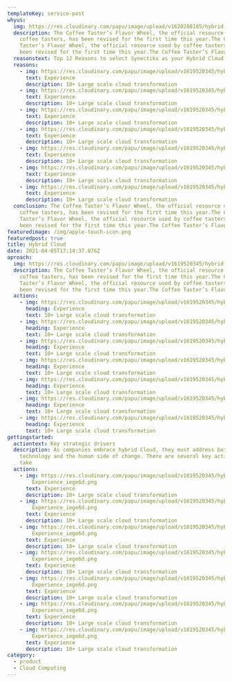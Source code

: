 ```yaml
---
templateKey: service-post
whyus:
  img: https://res.cloudinary.com/papu/image/upload/v1620288185/hybrid-cloud/whyus/Hybrid_Cloud_Top_Image_wy35ww.jpg
  description: The Coffee Taster’s Flavor Wheel, the official resource used by
    coffee tasters, has been revised for the first time this year.The Coffee
    Taster’s Flavor Wheel, the official resource used by coffee tasters, has
    been revised for the first time this year.The Coffee Taster’s Flavor Wheel
  reasonstext: Top 12 Reasons to select Synectiks as your Hybrid Cloud Partner
  reasons:
    - img: https://res.cloudinary.com/papu/image/upload/v1619520345/hybrid-cloud/Experience_iege6d.png
      text: Experience
      description: 10+ Large scale cloud transformation
    - img: https://res.cloudinary.com/papu/image/upload/v1619520345/hybrid-cloud/Experience_iege6d.png
      text: Experience
      description: 10+ Large scale cloud transformation
    - img: https://res.cloudinary.com/papu/image/upload/v1619520345/hybrid-cloud/Experience_iege6d.png
      text: Experience
      description: 10+ Large scale cloud transformation
    - img: https://res.cloudinary.com/papu/image/upload/v1619520345/hybrid-cloud/Experience_iege6d.png
      text: Experience
      description: 10+ Large scale cloud transformation
    - img: https://res.cloudinary.com/papu/image/upload/v1619520345/hybrid-cloud/Experience_iege6d.png
      text: Experience
      description: 10+ Large scale cloud transformation
    - img: https://res.cloudinary.com/papu/image/upload/v1619520345/hybrid-cloud/Experience_iege6d.png
      text: Experience
      description: 10+ Large scale cloud transformation
    - img: https://res.cloudinary.com/papu/image/upload/v1619520345/hybrid-cloud/Experience_iege6d.png
      text: Experience
      description: 10+ Large scale cloud transformation
  conclusion: The Coffee Taster’s Flavor Wheel, the official resource used by
    coffee tasters, has been revised for the first time this year.The Coffee
    Taster’s Flavor Wheel, the official resource used by coffee tasters, has
    been revised for the first time this year.The Coffee Taster’s Flavor Wheel
featuredimage: /img/apple-touch-icon.png
featuredpost: true
title: Hybrid Cloud
date: 2021-04-05T17:14:37.076Z
aproach:
  img: https://res.cloudinary.com/papu/image/upload/v1619520345/hybrid-cloud/Experience_iege6d.png
  description: The Coffee Taster’s Flavor Wheel, the official resource used by
    coffee tasters, has been revised for the first time this year.The Coffee
    Taster’s Flavor Wheel, the official resource used by coffee tasters, has
    been revised for the first time this year.The Coffee Taster’s Flavor Wheel
  actions:
    - img: https://res.cloudinary.com/papu/image/upload/v1619520345/hybrid-cloud/Experience_iege6d.png
      heading: Experience
      text: 10+ Large scale cloud transformation
    - img: https://res.cloudinary.com/papu/image/upload/v1619520345/hybrid-cloud/Experience_iege6d.png
      heading: Experience
      text: 10+ Large scale cloud transformation
    - img: https://res.cloudinary.com/papu/image/upload/v1619520345/hybrid-cloud/Experience_iege6d.png
      heading: Experience
      text: 10+ Large scale cloud transformation
    - img: https://res.cloudinary.com/papu/image/upload/v1619520345/hybrid-cloud/Experience_iege6d.png
      heading: Experience
      text: 10+ Large scale cloud transformation
    - img: https://res.cloudinary.com/papu/image/upload/v1619520345/hybrid-cloud/Experience_iege6d.png
      heading: Experience
      text: 10+ Large scale cloud transformation
    - img: https://res.cloudinary.com/papu/image/upload/v1619520345/hybrid-cloud/Experience_iege6d.png
      heading: Experience
      text: 10+ Large scale cloud transformation
    - img: https://res.cloudinary.com/papu/image/upload/v1619520345/hybrid-cloud/Experience_iege6d.png
      heading: Experience
      text: 10+ Large scale cloud transformation
gettingstarted:
  actiontext: Key strategic drivers
  description: As companies embrace hybrid Cloud, they must address both
    technology and the human side of change. There are several key actions to
    take
  actions:
    - img: https://res.cloudinary.com/papu/image/upload/v1619520345/hybrid-cloud/
        Experience_iege6d.png
      text: Experience
      description: 10+ Large scale cloud transformation
    - img: https://res.cloudinary.com/papu/image/upload/v1619520345/hybrid-cloud/
        Experience_iege6d.png
      text: Experience
      description: 10+ Large scale cloud transformation
    - img: https://res.cloudinary.com/papu/image/upload/v1619520345/hybrid-cloud/
        Experience_iege6d.png
      text: Experience
      description: 10+ Large scale cloud transformation
    - img: https://res.cloudinary.com/papu/image/upload/v1619520345/hybrid-cloud/
        Experience_iege6d.png
      text: Experience
      description: 10+ Large scale cloud transformation
    - img: https://res.cloudinary.com/papu/image/upload/v1619520345/hybrid-cloud/
        Experience_iege6d.png
      text: Experience
      description: 10+ Large scale cloud transformation
    - img: https://res.cloudinary.com/papu/image/upload/v1619520345/hybrid-cloud/
        Experience_iege6d.png
      text: Experience
      description: 10+ Large scale cloud transformation
    - img: https://res.cloudinary.com/papu/image/upload/v1619520345/hybrid-cloud/
        Experience_iege6d.png
      text: Experience
      description: 10+ Large scale cloud transformation
category:
  - product
  - Cloud Computing
---
```

